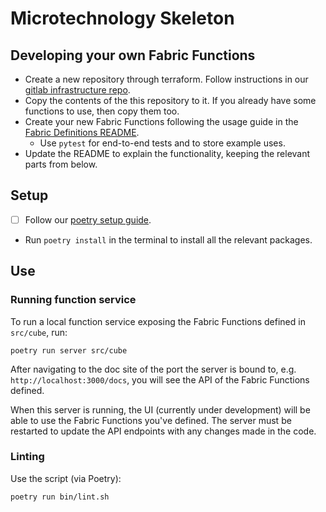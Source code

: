 Microtechnology Skeleton
========================

Developing your own Fabric Functions
---------

- Create a new repository through terraform. Follow instructions in our [gitlab infrastructure repo](https://gitlab.com/generative/infra/gitlab-bootstrap).
- Copy the contents of the this repository to it. If you already have some functions to use, then copy them too.
- Create your new Fabric Functions following the usage guide in the [Fabric Definitions README](https://gitlab.com/generative/fabric/fabric-definitions/-/blob/main/README.md?ref_type=heads#usage).
    - Use `pytest` for end-to-end tests and to store example uses.
- Update the README to explain the functionality, keeping the relevant parts from below.

Setup
-----

- [ ] Follow our [poetry setup guide](https://generative.gitlab.io/team/documentation/technical/languages/python/python-setup.html#poetry).
- Run `poetry install` in the terminal to install all the relevant packages.

Use
---

### Running function service

To run a local function service exposing the Fabric Functions defined in `src/cube`, run:

```shell
poetry run server src/cube
```

After navigating to the doc site of the port the server is bound to, e.g. `http://localhost:3000/docs`,
you will see the API of the Fabric Functions defined.

When this server is running, the UI (currently under development) will be able to use the Fabric Functions you've defined.
The server must be restarted to update the API endpoints with any changes made in the code.

### Linting
Use the script (via Poetry):

```shell
poetry run bin/lint.sh
```

